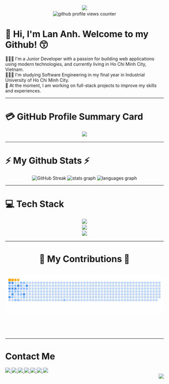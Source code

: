 <!--
**dhlananhh/dhlananhh** is a ✨ _special_ ✨ repository because its `README.md` (this file) appears on your GitHub profile.

Here are some ideas to get you started:

- 🔭 I’m currently working on ...
- 🌱 I’m currently learning ...
- 👯 I’m looking to collaborate on ...
- 🤔 I’m looking for help with ...
- 💬 Ask me about ...
- 📫 How to reach me: ...
- 😄 Pronouns: ...
- ⚡ Fun fact: ...
-->


<!-- Header Banner -->
<div align="center">
  <img src="https://media.giphy.com/media/M9gbBd9nbDrOTu1Mqx/giphy.gif" width="100"/>
</div>

<div align="center">
  <img src="https://komarev.com/ghpvc/?username=dhlananh&style=for-the-badge&color=blue&base=3000" alt="github profile views counter">
</div>

<!-- Introduction -->
<div align="left">
  <h1>👋 Hi, I'm Lan Anh. Welcome to my Github! 😙</h1>
  🧏🏻‍♀️ I'm a Junior Developer with a passion for building web applications using modern technologies, and currently living in Ho Chi Minh City, Vietnam. <br/>
  👩🏻‍💻 I'm studying Software Engineering in my final year in Industrial University of Ho Chi Minh City. <br/>
  💭 At the moment, I am working on full-stack projects to improve my skills and experiences.
</div>

---

# 💳 GitHub Profile Summary Card
<div align="center">
  <img src="https://github-profile-summary-cards.vercel.app/api/cards/profile-details?username=dhlananhh&theme=dracula"/>
</div>

---

# ⚡ My Github Stats ⚡
<!-- ![Lan Anh's GitHub stats](https://github-readme-stats.vercel.app/api?username=dhlananhh&theme=dracula&hide_border=false&include_all_commits=true&count_private=true)<br/> -->

<div align="center">
  <img src="https://streak-stats.demolab.com?user=dhlananhh&count_private=true&theme=dracula&date_format=M%20j%5B%2C%20Y%5D&mode=weekly" alt="GitHub Streak" height="150" alt="streak stats" />
  <img src="https://github-readme-stats.vercel.app/api?username=dhlananhh&hide_title=false&hide_rank=false&show_icons=true&include_all_commits=true&count_private=true&disable_animations=false&theme=dracula&locale=en&hide_border=false" height="150" alt="stats graph"  />
  <img src="https://github-readme-stats.vercel.app/api/top-langs?username=dhlananhh&locale=en&hide_title=false&layout=compact&card_width=320&langs_count=5&theme=dracula&hide_border=false" height="150" alt="languages graph"  />
</div>

---

# 💻 Tech Stack
<div align="center">
  <img src="https://skillicons.dev/icons?i=python,java,html,css,bootstrap,tailwind,mui,javascript,c,react,nextjs" />
  <br>
  <img src="https://skillicons.dev/icons?i=mongodb,mysql,postgres,sqlite" />
  <br>
  <img src="https://skillicons.dev/icons?i=vscode,eclipse,git,github,stackoverflow,figma,discord,idea,pycharm,powershell,notion,sublime" />
  <br>
</div>

---

<div align="center">
  <h1>🐍 My Contributions 🐍</h1>
  <br>
  <img alt="snake eating my contributions" src="https://raw.githubusercontent.com/salesp07/salesp07/output/github-contribution-grid-snake.gif" />
  
  <br/><br/><br/>
</div>

---

# Contact Me
<div align="left">
  <!-- Gmail -->
  <a href="mailto:dhlananh2309@gmail.com" target="_blank">
    <img src="https://img.shields.io/badge/Gmail-333333?style=for-the-badge&logo=gmail&logoColor=red" />
  </a>
  <!-- LinkedIn -->
  <a href="https://www.linkedin.com/in/dhlananh/" target="_blank">
    <img src="https://img.shields.io/badge/LinkedIn-0077B5?style=for-the-badge&logo=linkedin&logoColor=white" target="_blank" />
  </a>
  <!-- Portfolio -->
  <a href="https://dhlananhh.github.io/" target="_blank">
     <img src="https://img.shields.io/badge/Portfolio-FF5722?style=for-the-badge&logo=todoist&logoColor=white" target="_blank" /> <!-- sqlite, safari, google-chrome are other good icon options -->
  </a>
  <!-- Github -->
  <a href="https://github.com/dhlananhh" target="_blank">
    <img src="https://img.shields.io/badge/GitHub-100000?style=for-the-badge&logo=github&logoColor=white" />
  </a>
  <a href="https://www.facebook.com/dhlananhh" target="_blank">
    <img src="https://img.shields.io/badge/Facebook-1877F2?style=for-the-badge&logo=facebook&logoColor=white" />
  </a>
  <a href="https://www.instagram.com/dhlananh" target="_blank">
    <img src="https://img.shields.io/badge/Instagram-E4405F?style=for-the-badge&logo=instagram&logoColor=white" />
  </a>
  <a href="https://zalo.me/0906809981" target="_blank">
    <img src="https://img.shields.io/badge/Zalo-0068FF?style=for-the-badge&logo=zalo&logoColor=white" />
  </a>
</div>

<img align="right" height="150" src="https://i.imgflip.com/65efzo.gif"  />

